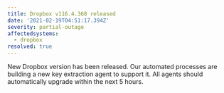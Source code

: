 ```yaml
---
title: Dropbox v116.4.368 released
date: '2021-02-19T04:51:17.394Z'
severity: partial-outage
affectedsystems:
  - dropbox
resolved: true
---
```

New Dropbox version has been released. Our automated processes are building a new key extraction agent to support it. All agents should automatically upgrade within the next 5 hours.

<!--- language code: en -->
